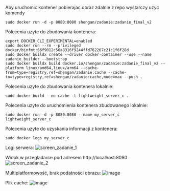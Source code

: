 Aby uruchomic kontener pobierajac obraz zdalnie z repo wystarczy uzyc komendy
```
sudo docker run -d -p 8080:8080 shengan/zadanie:zadanie_final_v2
```
Polecenia uzyte do zbudowania kontenera:
```
export DOCKER_CLI_EXPERIMENTAL=enabled
sudo docker run --rm --privileged docker/binfmt:66f9012c56a8316f9244ffd762267c21c1f6f28d
sudo docker buildx create --driver docker-container --use --name zadanie_builder --bootstrap
sudo docker buildx build docker.io/shengan/zadanie:zadanie_final_v2 --platform linux/amd64,linux/arm64 --cache-from=type=registry,ref=shengan/zadanie:cache --cache-to=type=registry,ref=shengan/zadanie:cache,mode=max --push .
```
Polecenia uzyte do zbudowania kontenera lokalnie:
```
sudo docker build --no-cache -t lightweight_server_c .
```
Polecenia uzyte do uruchomienia kontenera zbudowanego lokalnie:
```
sudo docker run -d -p 8080:8080 --name my_server_c lightweight_server_c
```
Polecenia uzyte do uzyskania informacji z kontenera:
```
sudo docker logs my_server_c
```
Logi serwera:
 ![screen_zadanie_1](https://github.com/Shengan01/Docker_zadanie/assets/142215518/cbc2591f-5a47-48c7-b17d-e6c79234a7ba)

Widok w przegladarce pod adresem http://localhost:8080
![screen_zadanie_2](https://github.com/Shengan01/Docker_zadanie/assets/142215518/0b9eed0f-7129-4ea8-b011-89e6cfb7ae50)

Multiplatformowość, brak podatności  obrazu:
![image](https://github.com/Shengan01/Docker_zadanie/assets/142215518/7f0ed210-ea0e-4029-99e1-126380c07bcb)

Plik cache:
![image](https://github.com/Shengan01/Docker_zadanie/assets/142215518/1da8e314-b7a6-4aee-9f0c-b0f672f5b97f)
